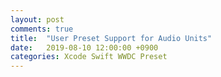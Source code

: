 ```yaml
---
layout: post
comments: true
title:  "User Preset Support for Audio Units"
date:   2019-08-10 12:00:00 +0900
categories: Xcode Swift WWDC Preset
---
```

